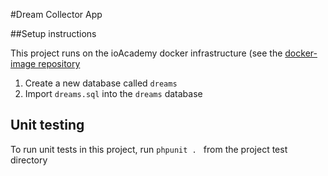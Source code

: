 #Dream Collector App

##Setup instructions

This project runs on the ioAcademy docker infrastructure (see the [docker-image repository](https://github.com/iO-Academy/docker-image/)


1. Create a new database called `dreams`
2. Import `dreams.sql` into the `dreams` database

## Unit testing

To run unit tests in this project, run `phpunit . ` from the project test directory

